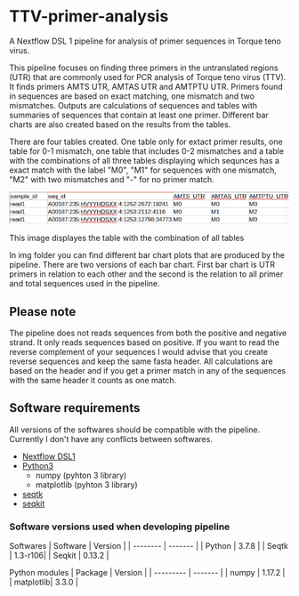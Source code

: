 # TTV-primer-analysis
A  Nextflow DSL 1 pipeline for analysis of primer sequences in Torque teno virus.

This pipeline focuses on finding three primers in the untranslated regions (UTR) that are commonly used for PCR analysis of Torque teno virus (TTV). 
It finds primers AMTS UTR, AMTAS UTR and AMTPTU UTR. Primers found in sequences are based on exact matching, one mismatch and two mismatches. 
Outputs are calculations of sequences and tables with summaries of sequences that contain at least one primer. 
Different bar charts are also created based on the results from the tables.

There are four tables created. One table only for extact primer results, one table for 0-1 mismatch, 
one table that includes 0-2 mismatches and a table with the combinations of all three tables displaying which sequnces has a exact match with the label "M0", 
"M1" for sequences with one mismatch, "M2" with two mismatches and "-" for no primer match. 

![alt text](/img/ttv_primer_comb_table.png)

This image displayes the table with the combination of all tables

In img folder you can find different bar chart plots that are produced by the pipeline. 
There are two versions of each bar chart. First bar chart is UTR primers in relation to each other and the second is the relation to all primer and total sequences used in the pipeline. 

## Please note
The pipeline does not reads sequences from both the positive and negative strand. It only reads sequences based on positive. If you want to read the reverse complement of your sequences I would advise that you create reverse sequences and keep the same fasta header. All calculations are based on the header and if you get a primer match in any of the sequences with the same header it counts as one match. 

 ## Software requirements 
 All versions of the softwares should be compatible with the pipeline. Currently I don't have any conflicts between softwares. 
 - [Nextflow DSL1](https://www.nextflow.io/)
 - [Python3](https://www.python.org/downloads/)
    - numpy (pyhton 3 library)
    - matplotlib (pyhton 3 library)
 - [seqtk](https://github.com/lh3/seqtk)
 - [seqkit](https://bioinf.shenwei.me/seqkit/)

### Software versions used when developing pipeline
Softwares
| Software | Version |
| -------- | ------- |
| Python   | 3.7.8   |
| Seqtk    | 1.3-r106|
| Seqkit   | 0.13.2  |

Python modules
| Package   | Version |
| --------- | ------- |
| numpy     | 1.17.2  |
| matplotlib| 3.3.0   |

